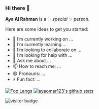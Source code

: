 ### Hi there 👋


**Aya Al Rahman** is a ✨ _special_ ✨ person.

Here are some ideas to get you started:

- 🔭 I’m currently working on ...
- 🌱 I’m currently learning ...
- 👯 I’m looking to collaborate on ...
- 🤔 I’m looking for help with ...
- 💬 Ask me about ...
- 📫 How to reach me: ...
- 😄 Pronouns: ...
- ⚡ Fun fact: ...

 [![Top Langs](https://github-readme-stats.vercel.app/api/top-langs/?username=ayaomar123)](https://github.com/ayaomar123/github-readme-stats)  [![ayaomar123's github stats](https://github-readme-stats.vercel.app/api?username=ayaomar123&count_private=true&show_icons=true&theme=radical&hide_rank=false)](https://github.com/anuraghazra/github-readme-stats)

![visitor badge](https://visitor-badge.glitch.me/badge?page_id=ayaomar123.visitor-badge&left_color=red&right_color=green&left_text=HelloVisitors) 
